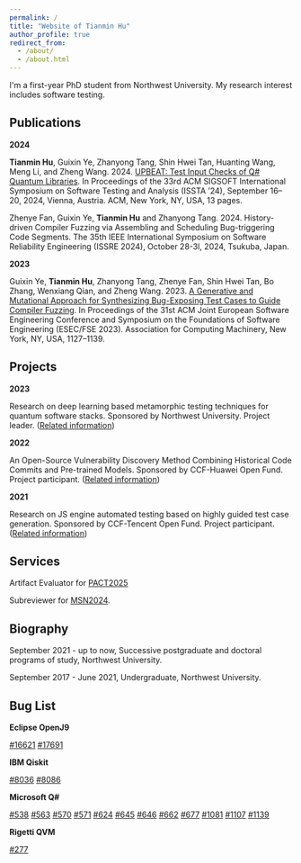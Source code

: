 ```yaml
---
permalink: /
title: "Website of Tianmin Hu"
author_profile: true
redirect_from: 
  - /about/
  - /about.html
---
```


I'm a first-year PhD student from Northwest University. My research interest includes software testing. 

## Publications

**2024**

**Tianmin Hu**, Guixin Ye, Zhanyong Tang, Shin Hwei Tan, Huanting Wang, Meng Li, and Zheng Wang. 2024. [UPBEAT: Test Input Checks of Q# Quantum Libraries](../files/issta24main-p424-p-45a796a548-80293-final.pdf). In Proceedings of the 33rd ACM SIGSOFT International Symposium on Software Testing and Analysis (ISSTA ’24), September 16–20, 2024, Vienna, Austria. ACM, New York, NY, USA, 13 pages. 

Zhenye Fan, Guixin Ye, **Tianmin Hu** and Zhanyong Tang. 2024. History-driven Compiler Fuzzing via Assembling and Scheduling Bug-triggering Code Segments. The 35th IEEE International Symposium on Software Reliability Engineering (ISSRE 2024), October 28-3l, 2024, Tsukuba, Japan. 

**2023**

Guixin Ye, **Tianmin Hu**, Zhanyong Tang, Zhenye Fan, Shin Hwei Tan, Bo Zhang, Wenxiang Qian, and Zheng Wang. 2023. [A Generative and Mutational Approach for Synthesizing Bug-Exposing Test Cases to Guide Compiler Fuzzing](../files/fse23main-p944-p-b0714b72a6-73634-final.pdf). In Proceedings of the 31st ACM Joint European Software Engineering Conference and Symposium on the Foundations of Software Engineering (ESEC/FSE 2023). Association for Computing Machinery, New York, NY, USA, 1127–1139.

## Projects

**2023**

Research on deep learning based metamorphic testing techniques for quantum software stacks. Sponsored by Northwest University. Project leader. ([Related information](https://yjs.nwu.edu.cn/info/1017/2847.htm))

**2022**

An Open-Source Vulnerability Discovery Method Combining Historical Code Commits and Pre-trained Models. Sponsored by CCF-Huawei Open Fund. Project participant. ([Related information](https://www.ccf.org.cn/Enterprise_Fund/News/hw/2022-07-01/835433.shtml))

**2021**

Research on JS engine automated testing based on highly guided test case generation. Sponsored by CCF-Tencent Open Fund. Project participant. ([Related information](https://www.ccf.org.cn/Collaboration/Enterprise_Fund/News/tx/2022-02-28/756316.shtml))

## Services

Artifact Evaluator for [PACT2025](https://pact25ae.hotcrp.com/u/0/users/pc)

Subreviewer for [MSN2024](https://ieee-msn.org/2024/index.php).

## Biography

September 2021 - up to now, Successive postgraduate and doctoral programs of study, Northwest University.

September 2017 - June 2021, Undergraduate, Northwest University.

## Bug List

**Eclipse OpenJ9**

[\#16621](https://github.com/eclipse-openj9/openj9/issues/16621)
[\#17691](https://github.com/eclipse-openj9/openj9/issues/17691)

**IBM Qiskit**

[\#8036](https://github.com/Qiskit/qiskit/issues/8036)
[\#8086](https://github.com/Qiskit/qiskit/issues/8086)

**Microsoft Q\#**

[\#538](https://github.com/microsoft/QuantumLibraries/issues/538)
[\#563](https://github.com/microsoft/QuantumLibraries/issues/563)
[\#570](https://github.com/microsoft/QuantumLibraries/issues/570)
[\#571](https://github.com/microsoft/QuantumLibraries/issues/571)
[\#624](https://github.com/microsoft/QuantumLibraries/issues/624)
[\#645](https://github.com/microsoft/QuantumLibraries/issues/645)
[\#646](https://github.com/microsoft/QuantumLibraries/issues/646)
[\#662](https://github.com/microsoft/QuantumLibraries/issues/662)
[\#677](https://github.com/microsoft/QuantumLibraries/issues/677)
[\#1081](https://github.com/microsoft/qsharp-runtime/issues/1081#issuecomment-1518472023)
[\#1107](https://github.com/microsoft/qsharp-runtime/issues/1107)
[\#1139](https://github.com/microsoft/qsharp-runtime/issues/1139)

**Rigetti QVM**

[\#277](https://github.com/quil-lang/qvm/issues/277)
